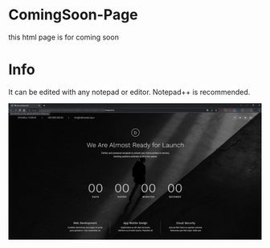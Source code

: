 # ComingSoon-Page
this html page is for coming soon

# Info
It can be edited with any notepad or editor.
Notepad++ is recommended.

![Demo](comingsoon-screen.png) 
